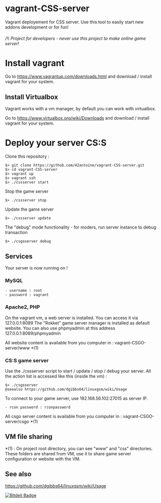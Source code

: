 # vagrant-CSS-server
Vagrant deployement for CSS server. Use this tool to easily start new addons development or for fun!

###### /!\ Project for developers - never use this project to make online game server!

# Install vagrant

Go to https://www.vagrantup.com/downloads.html and download / install vagrant for your system.

## Install Virtualbox

Vagrant works with a vm manager, by default you can work with virtualbox.

Go to  https://www.virtualbox.org/wiki/Downloads and download / install vagrant for your system.

# Deploy your server CS:S

Clone this repository :

	$> git clone https://github.com/42antoine/vagrant-CSS-server.git
	$> cd vagrant-CSS-server
	$> vagrant up
	$> vagrant ssh
	$> ./cssserver start

Stop the game server

	$> ./cssserver stop

Update the game server

	$> ./cssserver update

The "debug" mode functionality - for moders, run server instance to debug transaction

	$> ./csgoserver debug

## Services

Your server is now running on !

### MySQL

	- username : root
	- password : vagrant
	
### Apache2, PHP

On the vagrant vm, a web server is installed. You can access it via 127.0.0.1:8089
The "Rokket" game server manager is installed as default website.
You can also use phpmyadmin at this address 127.0.0.1:8089/phpmyadmin

All website content is available from you computer in : vagrant-CSGO-server/www *(1)

### CS:S game server

Use the ./cssserver script to start / update / stop / debug your server.
All the action list is accessed like this (inside the vm) :

	$> ./csgoserver
	@seealso https://github.com/dgibbs64/linuxgsm/wiki/Usage
	
To connect to your game server, use 192.168.56.102:27015 as server IP.

	- rcon password : rconpassword

All csgo server content is available from you computer in : vagrant-CSGO-server/csgo *(1)

## VM file sharing
	
*(1) : On project root directory, you can see "www" and "css" directories. These folders are shared from VM, use it to share game server configuration or website with the VM.

## See also

https://github.com/dgibbs64/linuxgsm/wiki/Usage

[![Bitdeli Badge](https://d2weczhvl823v0.cloudfront.net/42antoine/vagrant-css-server/trend.png)](https://bitdeli.com/free "Bitdeli Badge")
